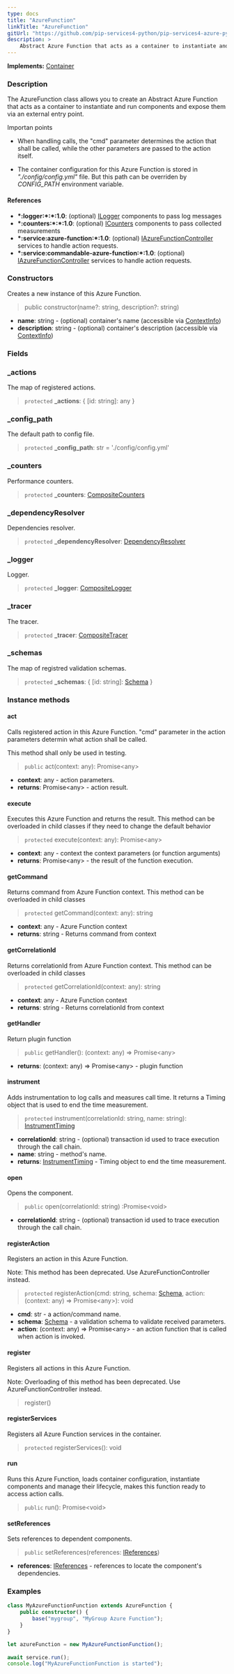 ```yaml
---
type: docs
title: "AzureFunction"
linkTitle: "AzureFunction"
gitUrl: "https://github.com/pip-services4-python/pip-services4-azure-python"
description: >
    Abstract Azure Function that acts as a container to instantiate and run components and expose them via an external entry point. 
---
```


**Implements:** [Container](../../../container/containers/container)

### Description
The AzureFunction class allows you to create an Abstract Azure Function that acts as a container to instantiate and run components and expose them via an external entry point. 

Importan points

- When handling calls, the "cmd" parameter determines the action that shall be called, while the other parameters are passed to the action itself.  

- The container configuration for this Azure Function is stored in *"./config/config.yml"* file. But this path can be overriden by *CONFIG_PATH* environment variable.

#### References

- **\*:logger:\*:\*:1.0**: (optional) [ILogger](../../../components/log/ilogger) components to pass log messages
- **\*:counters:\*:\*:1.0**: (optional) [ICounters](../../../components/count/icounters) components to pass collected measurements
- **\*:service:azure-function:\*:1.0**: (optional) [IAzureFunctionController](../../services/iazure_function_controller) services to handle action requests.
- **\*:service:commandable-azure-function:\*:1.0**: (optional) [IAzureFunctionController](../../services/iazure_function_controller) services to handle action requests.

### Constructors
Creates a new instance of this Azure Function.

> public constructor(name?: string, description?: string)

- **name**: string - (optional) container's name (accessible via [ContextInfo](../../../components/info/context_info))
- **description**: string - (optional) container's description (accessible via [ContextInfo](../../../components/info/context_info))


### Fields

<span class="hide-title-link">

### _actions
The map of registered actions.
> `protected` **_actions**: { [id: string]: any }

### _config_path
The default path to config file.
> `protected` **_config_path**: str = './config/config.yml'

### _counters
Performance counters.
> `protected` **_counters**: [CompositeCounters](../../../components/count/composite_counters)

### _dependencyResolver
Dependencies resolver.
> `protected` **_dependencyResolver**: [DependencyResolver](../../../commons/refer/dependency_resolver)

### _logger
Logger.
> `protected` **_logger**: [CompositeLogger](../../../components/log/composite_logger)

### _tracer
The tracer.
> `protected` **_tracer**: [CompositeTracer](../../../components/trace/composite_tracer)

### _schemas
The map of registred validation schemas.
> `protected` **_schemas**: { [id: string]: [Schema](../../../commons/validate/schema) }

</span>


### Instance methods

#### act
Calls registered action in this Azure Function.
"cmd" parameter in the action parameters determin
what action shall be called.

This method shall only be used in testing.

> `public` act(context: any): Promise\<any\>
- **context**: any - action parameters.
- **returns**: Promise\<any\> - action result.

#### execute
Executes this Azure Function and returns the result.
This method can be overloaded in child classes
if they need to change the default behavior

> `protected` execute(context: any): Promise\<any\>

- **context**: any - context the context parameters (or function arguments)
- **returns**: Promise\<any\> - the result of the function execution.

#### getCommand
Returns command from Azure Function context.
This method can be overloaded in child classes

> `protected` getCommand(context: any): string

- **context**: any - Azure Function context
- **returns**: string - Returns command from context

#### getCorrelationId
Returns correlationId from Azure Function context.
This method can be overloaded in child classes

> `protected` getCorrelationId(context: any): string

- **context**: any - Azure Function context
- **returns**: string - Returns correlationId from context

#### getHandler
Return plugin function

> `public` getHandler(): (context: any) => Promise\<any\>

- **returns**: (context: any) => Promise\<any\> - plugin function


#### instrument
Adds instrumentation to log calls and measures call time.
It returns a Timing object that is used to end the time measurement.

> `protected` instrument(correlationId: string, name: string): [InstrumentTiming](../../../rpc/services/instrument_timing)

- **correlationId**: string - (optional) transaction id used to trace execution through the call chain.
- **name**: string - method's name.
- **returns**: [InstrumentTiming](../../../rpc/services/instrument_timing) - Timing object to end the time measurement.

#### open
Opens the component.

> `public` open(correlationId: string) :Promise\<void\>

- **correlationId**: string - (optional) transaction id used to trace execution through the call chain.

#### registerAction
Registers an action in this Azure Function.

Note: This method has been deprecated. Use AzureFunctionController instead.

> `protected` registerAction(cmd: string, schema: [Schema](../../../commons/validate/schema),  action: (context: any) => Promise\<any\>): void

- **cmd**: str - a action/command name.
- **schema**: [Schema](../../../commons/validate/schema) - a validation schema to validate received parameters.
- **action**: (context: any) => Promise\<any\> - an action function that is called when action is invoked.

#### register
Registers all actions in this Azure Function.

Note: Overloading of this method has been deprecated. Use AzureFunctionController instead.

> register()

#### registerServices
Registers all Azure Function services in the container.

> `protected` registerServices(): void

#### run
Runs this Azure Function, loads container configuration,
instantiate components and manage their lifecycle,
makes this function ready to access action calls.

> `public` run(): Promise\<void\>


#### setReferences
Sets references to dependent components.

> `public` setReferences(references: [IReferences](../../../commons/refer/ireferences))

- **references**: [IReferences](../../../commons/refer/ireferences) - references to locate the component's dependencies.


### Examples

```typescript
class MyAzureFunctionFunction extends AzureFunction {
    public constructor() {
        base("mygroup", "MyGroup Azure Function");
    }
}

let azureFunction = new MyAzureFunctionFunction();
 
await service.run();
console.log("MyAzureFunctionFunction is started");
```
